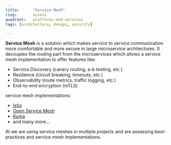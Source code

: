 ```yaml
---
title:      "Service Mesh"
ring:       assess
quadrant:   platforms-and-services
tags: [architecture, devops, security]

---
```

**Service Mesh** is a solution which makes service to service communication more comfortable and more secure in large microservice architectures.
It decouples the routing part from the microservices which allows a service mesh implementation to offer features like:
- Service Discovery (canary routing, a-b testing, etc.)
- Resilience (circuit breaking, timeouts, etc.)
- Observability (route metrics, traffic logging, etc.)
- End-to-end encryption (mTLS)

service mesh implementations:
- [Istio](https://istio.io/)
- [Open Service Mesh](https://openservicemesh.io/)
- [Kuma](https://kuma.io/)
- and many more...

At we are using service meshes in multiple projects and are assessing best-practices and service mesh implementations.
